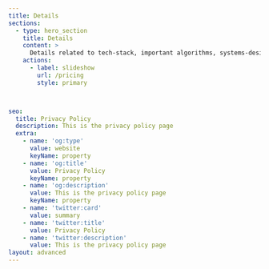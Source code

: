 ```yaml
---
title: Details
sections:
  - type: hero_section
    title: Details
    content: >
      Details related to tech-stack, important algorithms, systems-design etc. can be found in slideshow linked below.
    actions:
      - label: slideshow
        url: /pricing
        style: primary



seo:
  title: Privacy Policy
  description: This is the privacy policy page
  extra:
    - name: 'og:type'
      value: website
      keyName: property
    - name: 'og:title'
      value: Privacy Policy
      keyName: property
    - name: 'og:description'
      value: This is the privacy policy page
      keyName: property
    - name: 'twitter:card'
      value: summary
    - name: 'twitter:title'
      value: Privacy Policy
    - name: 'twitter:description'
      value: This is the privacy policy page
layout: advanced
---
```

